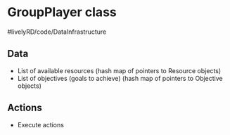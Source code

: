 # GroupPlayer class
#livelyRD/code/DataInfrastructure

## Data 
* List of available resources (hash map of pointers to Resource objects)
* List of objectives (goals to achieve) (hash map of pointers to Objective objects)

## Actions
* Execute actions